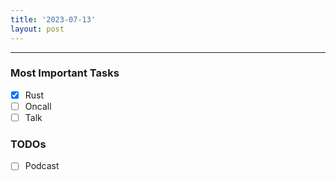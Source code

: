 ```yaml
---
title: '2023-07-13'
layout: post
---
```


---

### Most Important Tasks

- [x] Rust
- [ ] Oncall
- [ ] Talk

### TODOs

- [ ] Podcast
